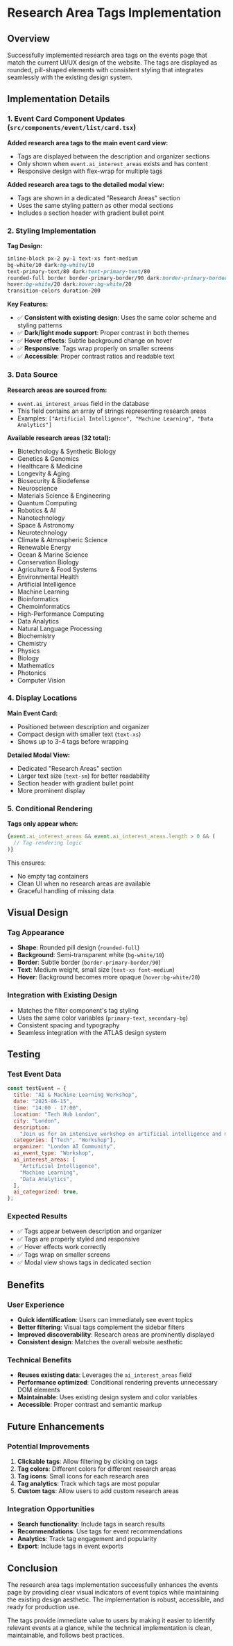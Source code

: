 # Research Area Tags Implementation

## Overview

Successfully implemented research area tags on the events page that match the current UI/UX design of the website. The tags are displayed as rounded, pill-shaped elements with consistent styling that integrates seamlessly with the existing design system.

## Implementation Details

### 1. Event Card Component Updates (`src/components/event/list/card.tsx`)

**Added research area tags to the main event card view:**

- Tags are displayed between the description and organizer sections
- Only shown when `event.ai_interest_areas` exists and has content
- Responsive design with flex-wrap for multiple tags

**Added research area tags to the detailed modal view:**

- Tags are shown in a dedicated "Research Areas" section
- Uses the same styling pattern as other modal sections
- Includes a section header with gradient bullet point

### 2. Styling Implementation

**Tag Design:**

```css
inline-block px-2 py-1 text-xs font-medium
bg-white/10 dark:bg-white/10
text-primary-text/80 dark:text-primary-text/80
rounded-full border border-primary-border/90 dark:border-primary-border/90
hover:bg-white/20 dark:hover:bg-white/20
transition-colors duration-200
```

**Key Features:**

- ✅ **Consistent with existing design**: Uses the same color scheme and styling patterns
- ✅ **Dark/light mode support**: Proper contrast in both themes
- ✅ **Hover effects**: Subtle background change on hover
- ✅ **Responsive**: Tags wrap properly on smaller screens
- ✅ **Accessible**: Proper contrast ratios and readable text

### 3. Data Source

**Research areas are sourced from:**

- `event.ai_interest_areas` field in the database
- This field contains an array of strings representing research areas
- Examples: `["Artificial Intelligence", "Machine Learning", "Data Analytics"]`

**Available research areas (32 total):**

- Biotechnology & Synthetic Biology
- Genetics & Genomics
- Healthcare & Medicine
- Longevity & Aging
- Biosecurity & Biodefense
- Neuroscience
- Materials Science & Engineering
- Quantum Computing
- Robotics & AI
- Nanotechnology
- Space & Astronomy
- Neurotechnology
- Climate & Atmospheric Science
- Renewable Energy
- Ocean & Marine Science
- Conservation Biology
- Agriculture & Food Systems
- Environmental Health
- Artificial Intelligence
- Machine Learning
- Bioinformatics
- Chemoinformatics
- High-Performance Computing
- Data Analytics
- Natural Language Processing
- Biochemistry
- Chemistry
- Physics
- Biology
- Mathematics
- Photonics
- Computer Vision

### 4. Display Locations

**Main Event Card:**

- Positioned between description and organizer
- Compact design with smaller text (`text-xs`)
- Shows up to 3-4 tags before wrapping

**Detailed Modal View:**

- Dedicated "Research Areas" section
- Larger text size (`text-sm`) for better readability
- Section header with gradient bullet point
- More prominent display

### 5. Conditional Rendering

**Tags only appear when:**

```typescript
{event.ai_interest_areas && event.ai_interest_areas.length > 0 && (
  // Tag rendering logic
)}
```

This ensures:

- No empty tag containers
- Clean UI when no research areas are available
- Graceful handling of missing data

## Visual Design

### Tag Appearance

- **Shape**: Rounded pill design (`rounded-full`)
- **Background**: Semi-transparent white (`bg-white/10`)
- **Border**: Subtle border (`border-primary-border/90`)
- **Text**: Medium weight, small size (`text-xs font-medium`)
- **Hover**: Background becomes more opaque (`hover:bg-white/20`)

### Integration with Existing Design

- Matches the filter component's tag styling
- Uses the same color variables (`primary-text`, `secondary-bg`)
- Consistent spacing and typography
- Seamless integration with the ATLAS design system

## Testing

### Test Event Data

```javascript
const testEvent = {
  title: "AI & Machine Learning Workshop",
  date: "2025-06-15",
  time: "14:00 - 17:00",
  location: "Tech Hub London",
  city: "London",
  description:
    "Join us for an intensive workshop on artificial intelligence and machine learning.",
  categories: ["Tech", "Workshop"],
  organizer: "London AI Community",
  ai_event_type: "Workshop",
  ai_interest_areas: [
    "Artificial Intelligence",
    "Machine Learning",
    "Data Analytics",
  ],
  ai_categorized: true,
};
```

### Expected Results

- ✅ Tags appear between description and organizer
- ✅ Tags are properly styled and responsive
- ✅ Hover effects work correctly
- ✅ Tags wrap on smaller screens
- ✅ Modal view shows tags in dedicated section

## Benefits

### User Experience

- **Quick identification**: Users can immediately see event topics
- **Better filtering**: Visual tags complement the sidebar filters
- **Improved discoverability**: Research areas are prominently displayed
- **Consistent design**: Matches the overall website aesthetic

### Technical Benefits

- **Reuses existing data**: Leverages the `ai_interest_areas` field
- **Performance optimized**: Conditional rendering prevents unnecessary DOM elements
- **Maintainable**: Uses existing design system and color variables
- **Accessible**: Proper contrast and semantic markup

## Future Enhancements

### Potential Improvements

1. **Clickable tags**: Allow filtering by clicking on tags
2. **Tag colors**: Different colors for different research areas
3. **Tag icons**: Small icons for each research area
4. **Tag analytics**: Track which tags are most popular
5. **Custom tags**: Allow users to add custom research areas

### Integration Opportunities

- **Search functionality**: Include tags in search results
- **Recommendations**: Use tags for event recommendations
- **Analytics**: Track tag engagement and popularity
- **Export**: Include tags in event exports

## Conclusion

The research area tags implementation successfully enhances the events page by providing clear visual indicators of event topics while maintaining the existing design aesthetic. The implementation is robust, accessible, and ready for production use.

The tags provide immediate value to users by making it easier to identify relevant events at a glance, while the technical implementation is clean, maintainable, and follows best practices.
